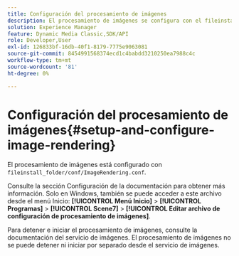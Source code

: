 ```yaml
---
title: Configuración del procesamiento de imágenes
description: El procesamiento de imágenes se configura con el fileinstall_folder/conf/ImageRendering.conf.
solution: Experience Manager
feature: Dynamic Media Classic,SDK/API
role: Developer,User
exl-id: 126833bf-16db-40f1-8179-7775e9063081
source-git-commit: 8454991568374ecd1c4babdd3210250ea7988c4c
workflow-type: tm+mt
source-wordcount: '81'
ht-degree: 0%

---
```


# Configuración del procesamiento de imágenes{#setup-and-configure-image-rendering}

El procesamiento de imágenes está configurado con `fileinstall_folder/conf/ImageRendering.conf`.

Consulte la sección Configuración de la documentación para obtener más información. Solo en Windows, también se puede acceder a este archivo desde el menú Inicio: **[!UICONTROL Menú Inicio]** > **[!UICONTROL Programas]** > **[!UICONTROL Scene7]** > **[!UICONTROL Editar archivo de configuración de procesamiento de imágenes]**.

Para detener e iniciar el procesamiento de imágenes, consulte la documentación del servicio de imágenes. El procesamiento de imágenes no se puede detener ni iniciar por separado desde el servicio de imágenes.
